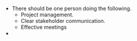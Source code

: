 - There should be one person doing the following.
	- Project management.
	- Clear stakeholder communication.
	- Effective meetings
- 